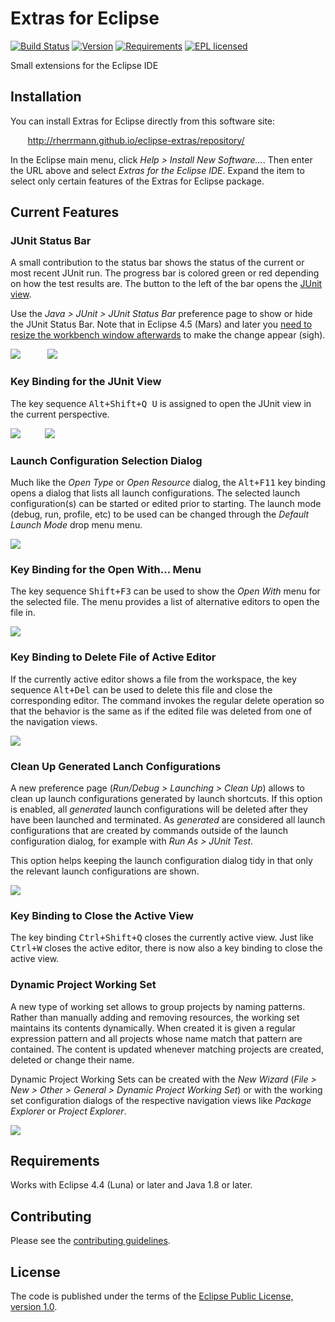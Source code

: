 # Extras for Eclipse 
[![Build Status](https://img.shields.io/codeship/6a994910-8fa7-0132-ebb3-32b8c1ae92e1/master.svg)](https://codeship.com/projects/61325)
[![Version](https://img.shields.io/badge/version-1.0-lightgrey.svg)](http://rherrmann.github.io/eclipse-extras/repository/)
[![Requirements](https://img.shields.io/badge/requirements-Luna%20or%20later-2C2255.svg)](https://eclipse.org/luna/)
[![EPL licensed](https://img.shields.io/badge/license-EPL-blue.svg)](https://raw.githubusercontent.com/rherrmann/eclipse-extras/master/LICENSE)

Small extensions for the Eclipse IDE

## Installation
You can install Extras for Eclipse directly from this software site: 

&nbsp;&nbsp;&nbsp;&nbsp;&nbsp;&nbsp;&nbsp;http://rherrmann.github.io/eclipse-extras/repository/

In the Eclipse main menu, click _Help > Install New Software…_. Then enter the URL above and select _Extras for the Eclipse IDE_. Expand the item to select only certain features of the Extras for Eclipse package.


## Current Features

### JUnit Status Bar
A small contribution to the status bar shows the status of the current or most recent JUnit run. The progress bar is colored green or red depending on how the test results are. The button to the left of the bar opens the [JUnit view](http://help.eclipse.org/luna/index.jsp?topic=%2Forg.eclipse.jdt.doc.user%2Freference%2Fviews%2Fref-view-junit.htm). 

Use the _Java &gt; JUnit &gt; JUnit Status Bar_ preference page to show or hide the JUnit Status Bar. Note that in Eclipse 4.5 (Mars) and later you [need to resize the workbench window afterwards](https://bugs.eclipse.org/bugs/show_bug.cgi?id=459904) to make the change appear (sigh).

![](https://raw.githubusercontent.com/rherrmann/eclipse-extras/master/readme-images/junit-status-bar-green.png) &nbsp;&nbsp;&nbsp;&nbsp;&nbsp;&nbsp;&nbsp;&nbsp;&nbsp;&nbsp;![](https://raw.githubusercontent.com/rherrmann/eclipse-extras/master/readme-images/junit-status-bar-red.png)

### Key Binding for the JUnit View
The key sequence <kbd>Alt+Shift+Q U</kbd> is assigned to open the JUnit view in the current perspective.

![](https://raw.githubusercontent.com/rherrmann/eclipse-extras/master/readme-images/show-junit-view.png)&nbsp;&nbsp;&nbsp;&nbsp;&nbsp;&nbsp;&nbsp;&nbsp;&nbsp;&nbsp;![](https://raw.githubusercontent.com/rherrmann/eclipse-extras/master/readme-images/junit-view.png)

### Launch Configuration Selection Dialog
Much like the _Open Type_ or _Open Resource_ dialog, the <kbd>Alt+F11</kbd> key binding opens a dialog that lists all launch configurations. The selected launch configuration(s) can be started or edited prior to starting. The launch mode (debug, run, profile, etc) to be used can be changed through the _Default Launch Mode_ drop menu menu.

![](https://raw.githubusercontent.com/rherrmann/eclipse-extras/master/readme-images/launch-config-dialog.png)

### Key Binding for the Open With... Menu
The key sequence <kbd>Shift+F3</kbd> can be used to show the _Open With_ menu for the selected file. The menu provides a list of alternative editors to open the file in.

![](https://raw.githubusercontent.com/rherrmann/eclipse-extras/master/readme-images/open-with-menu.png)

### Key Binding to Delete File of Active Editor
If the currently active editor shows a file from the workspace, the key sequence <kbd>Alt+Del</kbd> can be used to delete this file and close the corresponding editor. The command invokes the regular delete operation so that the behavior is the same as if the edited file was deleted from one of the navigation views.

![](https://raw.githubusercontent.com/rherrmann/eclipse-extras/master/readme-images/delete-editor-resource.png)

### Clean Up Generated Lanch Configurations
A new preference page (_Run/Debug > Launching > Clean Up_) allows to clean up launch configurations generated by launch shortcuts. If this option is enabled, all _generated_ launch configurations will be deleted after they have been launched and terminated. As _generated_ are considered all launch configurations that are created by commands outside of the launch configuration dialog, for example with _Run As > JUnit Test_.

This option helps keeping the launch configuration dialog tidy in that only the relevant launch configurations are shown.

![](https://raw.githubusercontent.com/rherrmann/eclipse-extras/master/readme-images/launch-cleanup.png)

### Key Binding to Close the Active View
The key binding <kbd>Ctrl+Shift+Q</kbd> closes the currently active view. Just like <kbd>Ctrl+W</kbd> closes the active editor, there is now also a key binding to close the active view. 

### Dynamic Project Working Set
A new type of working set allows to group projects by naming patterns. Rather than manually adding and removing resources, the working set maintains its contents dynamically. When created it is given a regular expression pattern and all projects whose name match that pattern are contained. The content is updated whenever matching projects are created, deleted or change their name.

Dynamic Project Working Sets can be created with the _New Wizard_ (_File &gt; New &gt; Other &gt; General &gt; Dynamic Project Working Set_) or with the working set configuration dialogs of the respective navigation views like _Package Explorer_ or _Project Explorer_.

![](https://raw.githubusercontent.com/rherrmann/eclipse-extras/master/readme-images/dynamic-working-sets.png)

## Requirements
Works with Eclipse 4.4 (Luna) or later and Java 1.8 or later.

## Contributing
Please see the [contributing guidelines](CONTRIBUTING.md).

## License
The code is published under the terms of the [Eclipse Public License, version 1.0](https://www.eclipse.org/legal/epl-v10.html).
